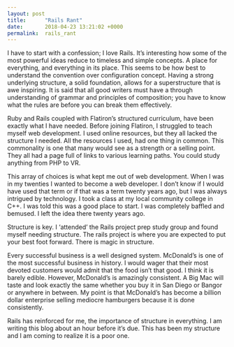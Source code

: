 ```yaml
---
layout: post
title:      "Rails Rant"
date:       2018-04-23 13:21:02 +0000
permalink:  rails_rant
---
```



I have to start with a confession; I love Rails. It’s interesting how some of the most powerful ideas reduce to timeless and simple concepts. A place for everything, and everything in its place. This seems to be how best to understand the convention over configuration concept. Having a strong underlying structure, a solid foundation, allows for a superstructure that is awe inspiring. It is said that all good writers must have a through understanding of grammar and principles of composition; you have to know what the rules are before you can break them effectively. 

Ruby and Rails coupled with Flatiron’s structured curriculum, have been exactly what I have needed. Before joining Flatiron, I struggled to teach myself web development. I used online resources, but they all lacked the structure I needed. All the resources I used, had one thing in common. This commonality is one that many would see as a strength or a selling point. They all had a page full of links to various learning paths. You could study anything from PHP to VR.  

This array of choices is what kept me out of web development. When I was in my twenties I wanted to become a web developer. I don’t know if I would have used that term or if that was a term twenty years ago, but I was always intrigued by technology. I took a class at my local community college in C++. I was told this was a good place to start. I was completely baffled and bemused. I left the idea there twenty years ago. 

Structure is key. I ‘attended’ the Rails project prep study group and found myself needing structure. The rails project is where you are expected to put your best foot forward. There is magic in structure.  

Every successful business is a well designed system. McDonald’s is one of the most successful business in history. I would wager that their most devoted customers would admit that the food isn’t that good. I think it is barely edible. However, McDonald’s is amazingly consistent. A Big Mac will taste and look exactly the same whether  you buy it in San Diego or Bangor or anywhere in between. My point is that McDonald’s has become a billion dollar enterprise selling mediocre hamburgers because it is done consistently.  

Rails has reinforced for me, the importance of structure in everything.  I am writing this blog about an hour before it’s due. This has been my structure and I am coming to realize it is a poor one. 

